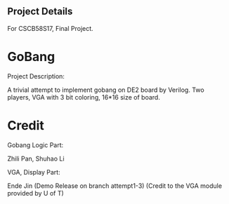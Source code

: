 
## Project Details ##

For CSCB58S17, Final Project.

# GoBang #

Project Description: 

  A trivial attempt to implement gobang on DE2 board by Verilog. Two players, VGA with 3 bit coloring, 16*16 size of board.
  
# Credit #

Gobang Logic Part:

  Zhili Pan, Shuhao Li

VGA, Display Part:

  Ende Jin (Demo Release on branch attempt1-3)
  (Credit to the VGA module provided by U of T)
	

